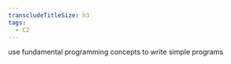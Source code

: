 ```yaml
---
transcludeTitleSize: h3
tags:
  - C2
---
```

use fundamental programming concepts to write simple programs